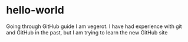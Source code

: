 # hello-world
Going through GitHub guide
I am vegerot.  I have had experience with git and GitHub in the past, but I am trying to learn the new GitHub site
